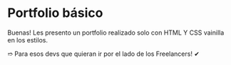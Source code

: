 # Portfolio básico

Buenas! Les presento un portfolio realizado solo con HTML Y CSS vainilla en los estilos.

➱ Para esos devs que quieran ir por el lado de los Freelancers! ✔
